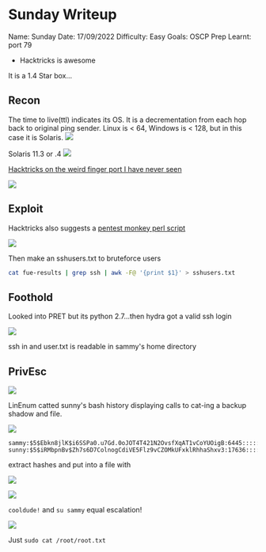 
# Sunday Writeup
Name: Sunday
Date:  17/09/2022
Difficulty:  Easy
Goals:  OSCP Prep
Learnt: port 79  
- Hacktricks is awesome

It is a 1.4 Star box...

## Recon

The time to live(ttl) indicates its OS. It is a decrementation from each hop back to original ping sender. Linux is < 64, Windows is < 128, but in this case it is Solaris.
![](ping.png)

Solaris 11.3 or .4
![](2018-solaris.png)

[Hacktricks on the weird finger port I have never seen](https://book.hacktricks.xyz/network-services-pentesting/pentesting-finger) 

![](msf-aux-finger-users.png)

## Exploit
Hacktricks also suggests a [pentest monkey perl script](https://pentestmonkey.net/tools/user-enumeration/finger-user-enum)

![](finger-user-enum-perl.png)

Then make an sshusers.txt to bruteforce users
```bash
cat fue-results | grep ssh | awk -F@ '{print $1}' > sshusers.txt
```

## Foothold

Looked into PRET but its python 2.7...then hydra got a valid ssh login

![](hydraout.png)

ssh in and user.txt is readable in sammy's home directory

## PrivEsc

![](privescsudo.png)

LinEnum catted sunny's bash history displaying calls to cat-ing a backup shadow and file.

![](bashhistory.png)


```
sammy:$5$Ebkn8jlK$i6SSPa0.u7Gd.0oJOT4T421N2OvsfXqAT1vCoYUOigB:6445::::::
sunny:$5$iRMbpnBv$Zh7s6D7ColnogCdiVE5Flz9vCZOMkUFxklRhhaShxv3:17636::::::
```

extract hashes and put into a file with

![](crackthesammy.png)

![](cooldude.png)

`cooldude!` and `su sammy` equal escalation! 

![](wgetsudo.png)

Just `sudo cat /root/root.txt`